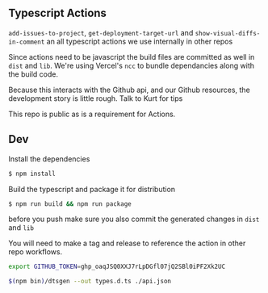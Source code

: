 ## Typescript Actions

`add-issues-to-project`, `get-deployment-target-url` and `show-visual-diffs-in-comment` an all typescript actions we use internally in other repos

Since actions need to be javascript the build files are committed as well in `dist` and `lib`. We're using Vercel's `ncc` to bundle dependancies along with the build code.

Because this interacts with the Github api, and our Github resources, the development story is little rough. Talk to Kurt for tips

This repo is public as is a requirement for Actions.

## Dev

Install the dependencies  
```bash
$ npm install
```

Build the typescript and package it for distribution
```bash
$ npm run build && npm run package
```

before you push make sure you also commit the generated changes in `dist` and `lib`

You will need to make a tag and release to reference the action in other repo workflows.


```bash
export GITHUB_TOKEN=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

$(npm bin)/dtsgen --out types.d.ts ./api.json

```